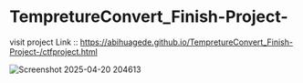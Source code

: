﻿# TempretureConvert_Finish-Project-
visit project Link :: https://abihuagede.github.io/TempretureConvert_Finish-Project-/ctfproject.html
 
![Screenshot 2025-04-20 204613](https://github.com/user-attachments/assets/62adaa76-b0d7-4304-90c6-3bcecd5b78fc)
